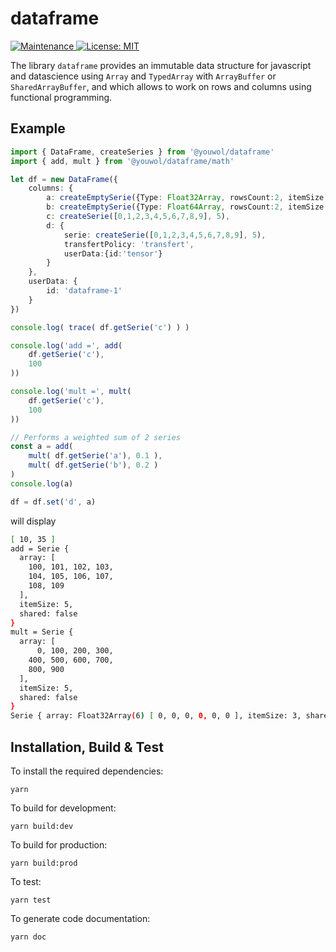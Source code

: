 # dataframe

<p>
    <a href="https://github.com/kefranabg/readme-md-generator/graphs/commit-activity" target="_blank">
        <img alt="Maintenance" src="https://img.shields.io/badge/Maintained%3F-yes-green.svg" />
    </a>
    <a href="https://github.com/kefranabg/readme-md-generator/blob/master/LICENSE" target="_blank">
        <img alt="License: MIT" src="https://img.shields.io/badge/License-MIT-yellow.svg" />
    </a>
</p>

The library `dataframe` provides an immutable data structure for javascript and datascience using `Array` and `TypedArray` with `ArrayBuffer` or `SharedArrayBuffer`, and which allows to work on rows and columns using functional programming.

## Example
```ts
import { DataFrame, createSeries } from '@youwol/dataframe'
import { add, mult } from '@youwol/dataframe/math'

let df = new DataFrame({
    columns: {
        a: createEmptySerie({Type: Float32Array, rowsCount:2, itemSize:3, shared: true }),
        b: createEmptySerie({Type: Float64Array, rowsCount:2, itemSize:3, shared: false}),
        c: createSerie([0,1,2,3,4,5,6,7,8,9], 5),
        d: {
            serie: createSerie([0,1,2,3,4,5,6,7,8,9], 5),
            transfertPolicy: 'transfert',
            userData:{id:'tensor'}
        }
    },
    userData: {
        id: 'dataframe-1'
    }
})

console.log( trace( df.getSerie('c') ) )

console.log('add =', add(
    df.getSerie('c'),
    100
))

console.log('mult =', mult(
    df.getSerie('c'),
    100
))

// Performs a weighted sum of 2 series
const a = add(
    mult( df.getSerie('a'), 0.1 ),
    mult( df.getSerie('b'), 0.2 )
)
console.log(a)

df = df.set('d', a)
```
will display
```sh
[ 10, 35 ]
add = Serie {
  array: [
    100, 101, 102, 103,
    104, 105, 106, 107,
    108, 109
  ],
  itemSize: 5,
  shared: false
}
mult = Serie {
  array: [
      0, 100, 200, 300,
    400, 500, 600, 700,
    800, 900
  ],
  itemSize: 5,
  shared: false
}
Serie { array: Float32Array(6) [ 0, 0, 0, 0, 0, 0 ], itemSize: 3, shared: true }
```

## Installation, Build & Test 

To install the required dependencies:
```shell
yarn 
```

To build for development:
```shell
yarn build:dev
```

To build for production:
```shell
yarn build:prod
```

To test:
```shell
yarn test
```

To generate code documentation:
```shell
yarn doc
```
